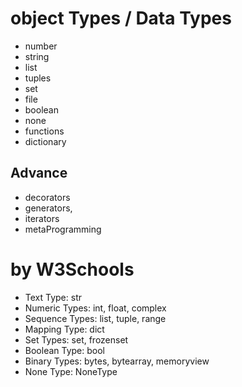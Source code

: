 # object Types / Data Types

- number
- string
- list
- tuples
- set
- file
- boolean
- none
- functions
- dictionary

## Advance
- decorators
- generators,
- iterators
- metaProgramming

# by W3Schools
- Text Type:	    str
- Numeric Types:	int, float, complex
- Sequence Types:	list, tuple, range
- Mapping Type:	    dict
- Set Types:	    set, frozenset
- Boolean Type:	    bool
- Binary Types:	    bytes, bytearray, memoryview
- None Type:	    NoneType